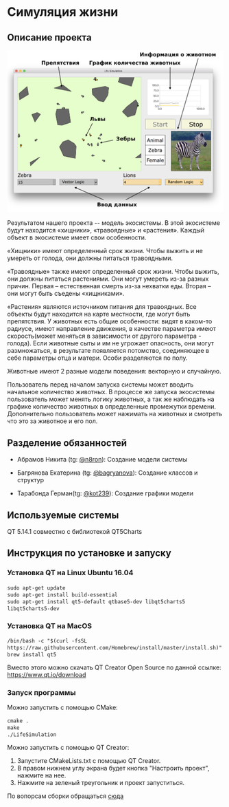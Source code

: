# Симуляция жизни

## Описание проекта

![Скриншот программы](https://github.com/kot239/fat-lions/blob/master/snap.png)

Результатом нашего проекта -- модель экосистемы. В этой экосистеме будут находится «хищники», «травоядные» и «растения». Каждый объект в экосистеме имеет свои особенности.

«Хищники» имеют определенный срок жизни. Чтобы выжить и не умереть от голода, они должны питаться травоядными.

«Травоядные» также имеют определенный срок жизни. Чтобы выжить, они должны питаться растениями. Они могут умереть из-за разных причин. Первая – естественная смерть из-за нехватки еды. Вторая – они могут быть съедены «хищниками».

«Растения» являются источником питания для травоядных.
Все объекты будут находится на карте местности, где могут быть препятствия.
У животных есть общие особенности: видят в каком-то радиусе, имеют направление движения, в качестве параметра имеют скорость(может меняться в зависимости от другого параметра - голода). Если животные сыты и им не угрожает опасность, они могут размножаться, в результате появляется потомство, соединяющее в себе параметры отца и матери. Особи разделяются по полу.

Животные имеют 2 разные модели поведения: векторную и случайную.

Пользователь перед началом запуска системы может вводить начальное количество животных. В процессе же запуска экосистемы пользователь может менять логику животных, а так же наблюдать на графике количество животных в определенные промежутки времени. Дополнительно пользователь может нажимать на животных и смотреть что это за животное и его пол.

## Разделение обязанностей

* Абрамов Никита (tg: [@n8ron][]): Создание модели системы

* Багрянова Екатерина (tg: [@bagryanova][]): Создание классов и структур

* Тарабонда Герман(tg: [@kot239][]): Создание графики модели

[@n8ron]: https://t.me/n8ron

[@bagryanova]: https://t.me/bagryanova

[@kot239]: https://t.me/kot239

## Используемые системы

QT 5.14.1 совместно с библиотекой QT5Charts

## Инструкция по установке и запуску

### Установка QT на Linux Ubuntu 16.04

```
sudo apt-get update
sudo apt-get install build-essential
sudo apt-get install qt5-default qtbase5-dev libqt5charts5 libqt5charts5-dev
```

### Установка QT на MacOS

```
/bin/bash -c "$(curl -fsSL https://raw.githubusercontent.com/Homebrew/install/master/install.sh)"
brew install qt5
```

Вместо этого можно скачать QT Creator Open Source по данной ссылке: https://www.qt.io/download

### Запуск программы

Можно запустить с помощью CMake: 
```
cmake .
make
./LifeSimulation
```

Можно запустить с помощью QT Creator:

1. Запустите CMakeLists.txt с помощью QT Creator.
2. В правом нижнем углу экрана будет кнопка "Настроить проект", нажмите на нее.
3. Нажмите на зеленый треугольник и проект запуститься.

По вопорсам сборки обращаться [сюда][@kot239]
